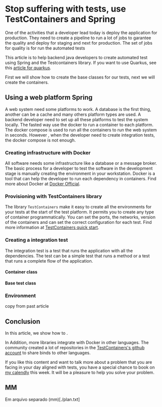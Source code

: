 # Stop suffering with tests, use TestContainers and Spring

One of the activities that a developer lead today is deploy the application for production. They need to create a pipeline to run a lot of jobs to garantee the quality and deploy for staging and next for production. The set of jobs for quality is for run the automated tests 

This article is to help backend java developers to create automated test using Spring and the Testcontainers library. If you want to use Quarkus, see this [article for quarkus]. 

First we will show how to create the base classes for our tests, next we will create the containers. 

## Using a web platform Spring
A web system need some platforms to work. A database is the first thing, another can be a cache and many others platform types are used. A backend developer need to set up all these platforms to test the system locally. The fasted way use the docker to run a container to each platform. The docker compose is used to run all the containers to run the web system in seconds. However , when the developer need to create integration tests, the docker compose is not enough.   

### Creating infrastructure with Docker
All software needs some infrastructure like a database or a message broker. The basic process for a developer to test the software in the development stage is manually creating the environment in your workstation. Docker is a tool that can help the developer to run each dependency in containers. Find more about Docker at [Docker Official].

### Provisioning with TestContainers library
The library `TestContainers` make it easy to create all the environments for your tests at the start of the test platform. It permits you to create any type of container programmatically. You can set the ports, the networks, version of the containers and can set the correct configuration for each test. Find more information at [TestContainers quick start].

### Creating a integration test
The integration test is a test that runs the application with all the dependencies. The test can be a simple test that runs a method or a test that runs a complete flow of the application.

#### Container class

#### Base test class

### Environment
copy from past article

## Conclusion
In this article, we show how to .

 In Addition, more libraries integrate with Docker in other languages. The community created a lot of repositories in the [TestContainers's github account] to share binds to other languages.

If you like this content and want to talk more about a problem that you are facing in your day aligned with tests, you have a special chance to book on [my calendly] this week. It will be a pleasure to help you solve your problem.

[article for quarkus]: https://quarkus.io/guides/testcontainers
[Docker Official]: https://docs.docker.com/
[TestContainers quick start]: https://www.testcontainers.org/quickstart/junit_5_quickstart/
[Spring]: https://spring.io/quickstart
[my calendly]: https://calendly.com/alexferreiradev/action-to-presentation
[TestContainers's github account]: https://github.com/testcontainers

## MM
Em arquivo separado (mm)[./plan.txt]
